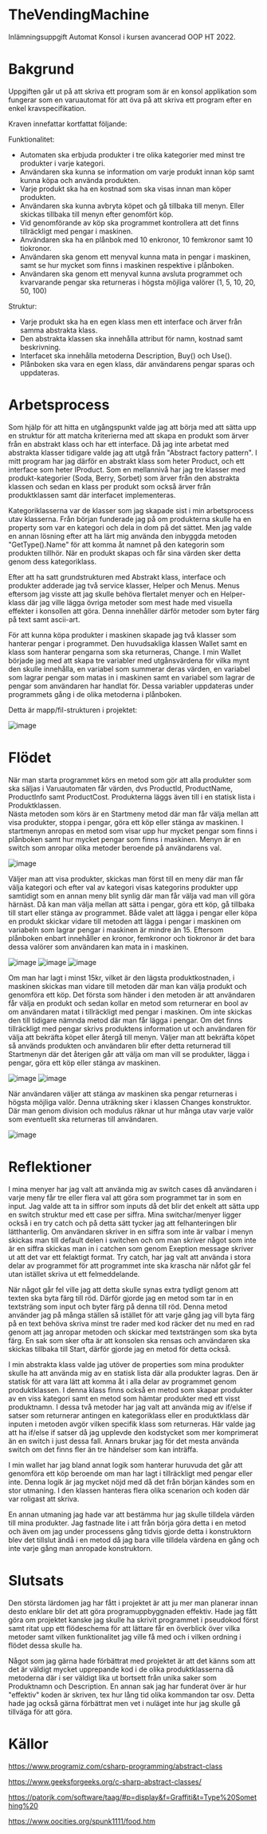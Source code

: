 # TheVendingMachine

Inlämningsuppgift Automat Konsol i kursen avancerad OOP HT 2022. 

# Bakgrund
Uppgiften går ut på att skriva ett program som är en konsol applikation som fungerar som en varuautomat för att öva på att skriva ett program efter en enkel kravspecifikation. 

Kraven innefattar kortfattat följande: 

Funktionalitet:
- Automaten ska erbjuda produkter i tre olika kategorier med minst tre produkter i varje kategori. 
- Användaren ska kunna se information om varje produkt innan köp samt kunna köpa och använda produkten. 
- Varje produkt ska ha en kostnad som ska visas innan man köper produkten.
- Användaren ska kunna avbryta köpet och gå tillbaka till menyn. Eller skickas tillbaka till menyn efter genomfört köp.
- Vid genomförande av köp ska programmet kontrollera att det finns tillräckligt med pengar i maskinen.
- Användaren ska ha en plånbok med 10 enkronor, 10 femkronor samt 10 tiokronor. 
- Användaren ska genom ett menyval kunna mata in pengar i maskinen, samt se hur mycket som finns i maskinen respektive i plånboken. 
- Användaren ska genom ett menyval kunna avsluta programmet och kvarvarande pengar ska returneras i högsta möjliga valörer (1, 5, 10, 20, 50, 100)

Struktur: 
- Varje produkt ska ha en egen klass men ett interface och ärver från samma abstrakta klass.
- Den abstrakta klassen ska innehålla attribut för namn, kostnad samt beskrivning. 
- Interfacet ska innehålla metoderna Description, Buy() och Use(). 
- Plånboken ska vara en egen klass, där användarens pengar sparas och uppdateras. 

# Arbetsprocess
Som hjälp för att hitta en utgångspunkt valde jag att börja med att sätta upp en struktur för att matcha kriterierna
med att skapa en produkt som ärver från en abstrakt klass och har ett interface. Då jag inte arbetat med abstrakta klasser 
tidigare valde jag att utgå från "Abstract factory pattern". I mitt program har jag därför en abstrakt klass som heter Product,
och ett interface som heter IProduct. Som en mellannivå har jag tre klasser med produkt-kategorier (Soda, Berry, Sorbet) som ärver från den abstrakta klassen och sedan en klass per produkt som också ärver från produktklassen samt där interfacet implementeras. 

Kategoriklasserna var de klasser som jag skapade sist i min arbetsprocess utav klasserna. Från början funderade jag på om produkterna skulle ha en property som var en kategori och dela in dom på det sättet. Men jag valde en annan lösning efter att ha lärt mig använda den inbyggda metoden "GetType().Name" för att komma åt namnet på den kategorin som produkten tillhör. När en produkt skapas och får sina värden sker detta genom dess kategoriklass. 

Efter att ha satt grundstrukturen med Abstrakt klass, interface och produkter adderade jag två service klasser, Helper och Menus. Menus eftersom jag visste att jag skulle behöva flertalet menyer och en Helper-klass där jag ville lägga övriga metoder som mest hade med visuella effekter i konsollen att göra. Denna innehåller därför metoder som byter färg på text samt ascii-art. 

För att kunna köpa produkter i maskinen skapade jag två klasser som hanterar pengar i programmet. Den huvudsakliga klassen Wallet samt en klass som hanterar pengarna som ska returneras, Change. I min Wallet började jag med att skapa tre variabler med utgånsvärdena för vilka mynt den skulle innehålla, en variabel som summerar deras värden, en variabel som lagrar pengar som matas in i maskinen samt en variabel som lagrar de pengar som användaren har handlat för. Dessa variabler uppdateras under programmets gång i de olika metoderna i plånboken. 

Detta är mapp/fil-strukturen i projektet: 

![image](https://user-images.githubusercontent.com/89834477/206554880-48b5fc0d-b239-4b8a-9262-a9da30c84b57.png) 

# Flödet
När man starta programmet körs en metod som gör att alla produkter som ska säljas i Varuautomaten får värden, dvs ProductId, ProductName, ProductInfo samt ProductCost. Produkterna läggs även till i en statisk lista i Produktklassen.  
Nästa metoden som körs är en Startmeny metod där man får välja mellan att visa produkter, stoppa i pengar, göra ett köp eller stänga av maskinen. I startmenyn anropas en metod som visar upp hur mycket pengar som finns i plånboken samt hur mycket pengar som finns i maskinen. Menyn är en switch som anropar olika metoder beroende på användarens val.

![image](https://user-images.githubusercontent.com/89834477/206699083-5f041310-e2cb-4c44-9e4d-ca268483e9e0.png)


Väljer man att visa produkter, skickas man först till en meny där man får välja kategori och efter val av kategori visas kategorins produkter upp samtidigt som en annan meny blit synlig där man får välja vad man vill göra härnäst. Då kan man välja mellan att sätta i pengar, göra ett köp, gå tillbaka till start eller stänga av programmet. Både valet att lägga i pengar eller köpa en produkt skickar vidare till metoden att lägga i pengar i maskinen om variabeln som lagrar pengar i maskinen är mindre än 15. Eftersom plånboken enbart innehåller en kronor, femkronor och tiokronor är det bara dessa valörer som användaren kan mata in i maskinen. 

![image](https://user-images.githubusercontent.com/89834477/206699189-efec3a71-1b6a-4687-a4f2-c658504ccfeb.png)
![image](https://user-images.githubusercontent.com/89834477/206699227-2f056e7e-375e-463f-9c14-96f065a4d3e5.png)
![image](https://user-images.githubusercontent.com/89834477/206699356-559f5db3-2c58-45b3-9742-53a8a1bc5f07.png)


Om man har lagt i minst 15kr, vilket är den lägsta produktkostnaden, i maskinen skickas man vidare till metoden där man kan välja produkt och genomföra ett köp. Det första som händer i den metoden är att användaren får välja en produkt och sedan kollar en metod som returnerar en bool av om användaren matat i tillräckligt med pengar i maskinen. Om inte skickas den till tidigare nämnda metod där man får lägga i pengar. Om det finns tillräckligt med pengar skrivs produktens information ut och användaren för välja att bekräfta köpet eller återgå till menyn. Väljer man att bekräfta köpet så används produkten och användaren blir efter detta returnerad till Startmenyn där det återigen går att välja om man vill se produkter, lägga i pengar, göra ett köp eller stänga av maskinen. 

![image](https://user-images.githubusercontent.com/89834477/206699583-d689bf12-6c0d-4aa0-b6df-a7129a4b79e8.png)
![image](https://user-images.githubusercontent.com/89834477/206699647-5c1bb2b9-82d5-452c-9bc8-9f7148cc392d.png)

När användaren väljer att stänga av maskinen ska pengar returneras i högsta möjliga valör. Denna uträkning sker i klassen Changes konstruktor. Där man genom division och modulus räknar ut hur många utav varje valör som eventuellt ska returneras till användaren. 

![image](https://user-images.githubusercontent.com/89834477/206699851-874116f1-f157-44c8-8c91-8ea144009b8c.png)


# Reflektioner
I mina menyer har jag valt att använda mig av switch cases då användaren i varje meny får tre eller flera val att göra som programmet tar in som en input. 
Jag valde att ta in siffror som inputs då det blir det enkelt att sätta upp en switch struktur med ett case per siffra. Mina switchar/menyer ligger också i en try catch och på detta sätt tycker jag att felhanteringen blir lätthanterlig. Om användaren skriver in en siffra som inte är valbar i menyn skickas man till default delen i switchen och om man skriver något som inte är en siffra skickas man in i catchen som genom Exeption message skriver ut att det var ett felaktigt format. Try catch, har jag valt att använda i stora delar av programmet för att programmet inte ska krascha när nåfot går fel utan istället skriva ut ett felmeddelande.

När något går fel ville jag att detta skulle synas extra tydligt genom att texten ska byta färg till röd. Därför gjorde jag en metod som tar in en textsträng som input och byter färg på denna till röd. Denna metod använder jag på många ställen så istället för att varje gång jag vill byta färg på en text behöva skriva minst tre rader med kod räcker det nu med en rad genom att jag anropar metoden och skickar med textsträngen som ska byta färg. En sak som sker ofta är att konsolen ska rensas och användaren ska skickas tillbaka till Start, därför gjorde jag en metod för detta också. 

I min abstrakta klass valde jag utöver de properties som mina produkter skulle ha att använda mig av en statisk lista där alla produkter lagras. Den är statisk för att vara lätt att komma åt i alla delar av programmet genom produktklassen. I denna klass finns också en metod som skapar produkter av en viss kategori samt en metod som hämtar produkter med ett visst produktnamn. I dessa två metoder har jag valt att använda mig av if/else if satser som returnerar antingen en kategoriklass eller en produktklass där inputen i metoden avgör vilken specifik klass som returneras. Här valde jag att ha if/else if satser då jag upplevde den kodstycket som mer komprimerat än en switch i just dessa fall. Annars brukar jag för det mesta använda switch om det finns fler än tre händelser som kan inträffa. 

I min wallet har jag bland annat logik som hanterar huruvuda det går att genomföra ett köp beroende om man har lagt i tillräckligt med pengar eller inte. Denna logik är jag mycket nöjd med då det från början kändes som en stor utmaning. I den klassen hanteras flera olika scenarion och koden där var roligast att skriva. 

En annan utmaning jag hade var att bestämma hur jag skulle tilldela värden till mina produkter. Jag fastnade lite i att från börja göra detta i en metod och även om jag under processens gång tidvis gjorde detta i konstruktorn blev det tillslut ändå i en metod då jag bara ville tilldela värdena en gång och inte varje gång man anropade konstruktorn.  

# Slutsats
Den största lärdomen jag har fått i projektet är att ju mer man planerar innan desto enklare blir det att göra programuppbyggnaden effektiv. Hade jag fått göra om projektet kanske jag skulle ha skrivit programmet i pseudokod först samt ritat upp ett flödeschema för att lättare får en överblick över vilka metoder samt vilken funktionalitet jag ville få med och i vilken ordning i flödet dessa skulle ha. 

Något som jag gärna hade förbättrat med projektet är att det känns som att det är väldigt mycket upprepande kod i de olika produktklasserna då metoderna där i ser väldigt lika ut bortsett från unika saker som Produktnamn och Description. 
En annan sak jag har funderat över är hur "effektiv" koden är skriven, tex hur lång tid olika kommandon tar osv. Detta hade jag också gärna förbättrat men vet i nuläget inte hur jag skulle gå tillväga för att göra. 

# Källor

https://www.programiz.com/csharp-programming/abstract-class

https://www.geeksforgeeks.org/c-sharp-abstract-classes/

https://patorjk.com/software/taag/#p=display&f=Graffiti&t=Type%20Something%20

https://www.oocities.org/spunk1111/food.htm
